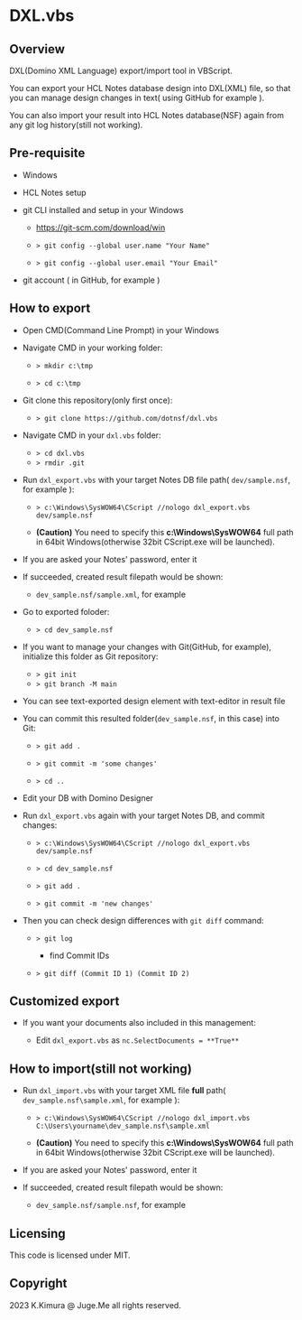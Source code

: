 # DXL.vbs

## Overview

DXL(Domino XML Language) export/import tool in VBScript.

You can export your HCL Notes database design into DXL(XML) file, so that you can manage design changes in text( using GitHub for example ).

You can also import your result into HCL Notes database(NSF) again from any git log history(still not working).


## Pre-requisite

- Windows

- HCL Notes setup

- git CLI installed and setup in your Windows

  - https://git-scm.com/download/win
  
  - `> git config --global user.name "Your Name"`
  
  - `> git config --global user.email "Your Email"`

- git account ( in GitHub, for example )


## How to export

- Open CMD(Command Line Prompt) in your Windows

- Navigate CMD in your working folder:

  - `> mkdir c:\tmp`
  
  - `> cd c:\tmp`

- Git clone this repository(only first once):

  - `> git clone https://github.com/dotnsf/dxl.vbs`

- Navigate CMD in your `dxl.vbs` folder:

  - `> cd dxl.vbs`
  - `> rmdir .git`

- Run `dxl_export.vbs` with your target Notes DB file path( `dev/sample.nsf`, for example ):

  - `> c:\Windows\SysWOW64\CScript //nologo dxl_export.vbs dev/sample.nsf`
  
  - **(Caution)** You need to specify this **c:\Windows\SysWOW64** full path in 64bit Windows(otherwise 32bit CScript.exe will be launched).
  
- If you are asked your Notes' password, enter it

- If succeeded, created result filepath would be shown:

  - `dev_sample.nsf/sample.xml`, for example

- Go to exported foloder:

  - `> cd dev_sample.nsf`

- If you want to manage your changes with Git(GitHub, for example), initialize this folder as Git repository:

  - `> git init`
  - `> git branch -M main`

- You can see text-exported design element with text-editor in result file

- You can commit this resulted folder(`dev_sample.nsf`, in this case) into Git:

  - `> git add .`
  
  - `> git commit -m 'some changes'`
  
  - `> cd ..`

- Edit your DB with Domino Designer

- Run `dxl_export.vbs` again with your target Notes DB, and commit changes:

  - `> c:\Windows\SysWOW64\CScript //nologo dxl_export.vbs dev/sample.nsf`
  
  - `> cd dev_sample.nsf`

  - `> git add .`
  
  - `> git commit -m 'new changes'`

- Then you can check design differences with `git diff` command:

  - `> git log`
  
    - find Commit IDs
  
  - `> git diff (Commit ID 1) (Commit ID 2)`


## Customized export

- If you want your documents also included in this management:

  - Edit `dxl_export.vbs` as `nc.SelectDocuments = **True**`


## How to import(still not working)

- Run `dxl_import.vbs` with your target XML file **full** path( `dev_sample.nsf\sample.xml`, for example ):

  - `> c:\Windows\SysWOW64\CScript //nologo dxl_import.vbs C:\Users\yourname\dev_sample.nsf\sample.xml`
  
  - **(Caution)** You need to specify this **c:\Windows\SysWOW64** full path in 64bit Windows(otherwise 32bit CScript.exe will be launched).
  
- If you are asked your Notes' password, enter it

- If succeeded, created result filepath would be shown:

  - `dev_sample.nsf/sample.nsf`, for example


## Licensing

This code is licensed under MIT.


## Copyright

2023 K.Kimura @ Juge.Me all rights reserved.

